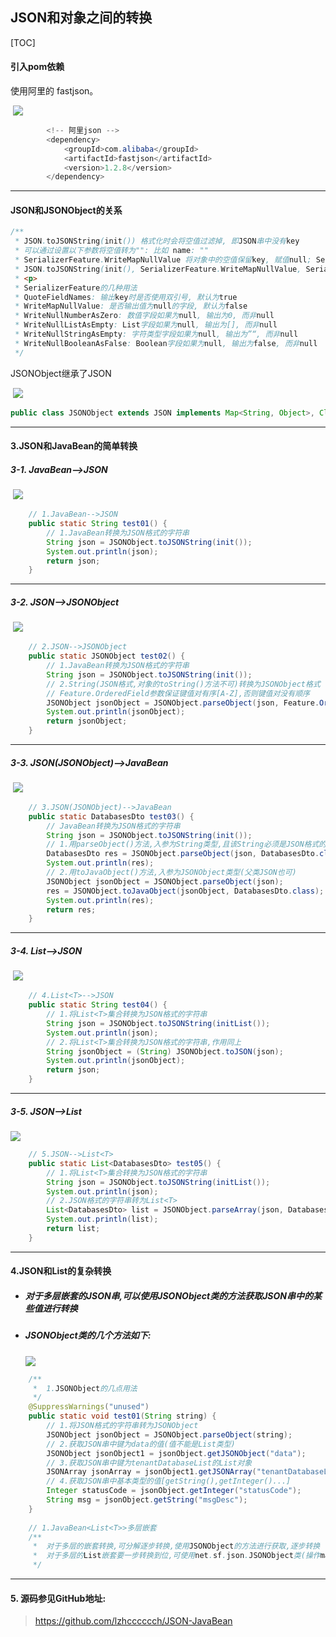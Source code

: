 ## 						JSON和对象之间的转换

[TOC]

#### 引入pom依赖

使用阿里的 fastjson。



​		![](pic/01阿里JSON依赖.png)

```java
		<!-- 阿里json -->
		<dependency>
			<groupId>com.alibaba</groupId>
			<artifactId>fastjson</artifactId>
			<version>1.2.8</version>
		</dependency>
```

---

#### JSON和JSONObject的关系

~~~java
/**
 * JSON.toJSONString(init()) 格式化时会将空值过滤掉, 即JSON串中没有key
 * 可以通过设置以下参数将空值转为"": 比如 name: ""
 * SerializerFeature.WriteMapNullValue 将对象中的空值保留key, 赋值null; SerializerFeature.WriteNullStringAsEmpty 将null转为""
 * JSON.toJSONString(init(), SerializerFeature.WriteMapNullValue, SerializerFeature.WriteNullStringAsEmpty)
 * <p>
 * SerializerFeature的几种用法
 * QuoteFieldNames: 输出key时是否使用双引号, 默认为true
 * WriteMapNullValue: 是否输出值为null的字段, 默认为false
 * WriteNullNumberAsZero: 数值字段如果为null, 输出为0, 而非null
 * WriteNullListAsEmpty: List字段如果为null, 输出为[], 而非null
 * WriteNullStringAsEmpty: 字符类型字段如果为null, 输出为”“, 而非null
 * WriteNullBooleanAsFalse: Boolean字段如果为null, 输出为false, 而非null
 */
~~~

JSONObject继承了JSON

​		![](pic/02JSONObject继承JSON.png)

~~~java
public class JSONObject extends JSON implements Map<String, Object>, Cloneable, Serializable, InvocationHandler {}
~~~

---

####  3.JSON和JavaBean的简单转换

##### 	3-1. JavaBean-->JSON

​	![](pic/03JavaBean-JSON.png)

``` java
	// 1.JavaBean-->JSON
	public static String test01() {
		// 1.JavaBean转换为JSON格式的字符串
		String json = JSONObject.toJSONString(init());
		System.out.println(json);
		return json;
	}
```

---

##### 	3-2. JSON-->JSONObject

​	![](pic/04JSON-JSONObject.png)

``` java
	// 2.JSON-->JSONObject
	public static JSONObject test02() {
		// 1.JavaBean转换为JSON格式的字符串
		String json = JSONObject.toJSONString(init());
		// 2.String(JSON格式,对象的toString()方法不可)转换为JSONObject格式
		// Feature.OrderedField参数保证键值对有序[A-Z],否则键值对没有顺序
		JSONObject jsonObject = JSONObject.parseObject(json, Feature.OrderedField);
		System.out.println(jsonObject);
		return jsonObject;
	}
```

---

##### 	3-3. JSON(JSONObject)-->JavaBean

​	![](pic/05JSON(JSONObject)-JavaBean.png)

```java
	// 3.JSON(JSONObject)-->JavaBean
	public static DatabasesDto test03() {
		// JavaBean转换为JSON格式的字符串
		String json = JSONObject.toJSONString(init());
		// 1.用parseObject()方法,入参为String类型,且该String必须是JSON格式的(键值对,对象的toString()方法不能直接转)
		DatabasesDto res = JSONObject.parseObject(json, DatabasesDto.class);
		System.out.println(res);
		// 2.用toJavaObject()方法,入参为JSONObject类型(父类JSON也可)
		JSONObject jsonObject = JSONObject.parseObject(json);
		res = JSONObject.toJavaObject(jsonObject, DatabasesDto.class);
		System.out.println(res);
		return res;
	}
```

---

##### 	3-4. List<T>-->JSON

​	![](pic/06List-JSON.png)

```java
	// 4.List<T>-->JSON
	public static String test04() {
		// 1.将List<T>集合转换为JSON格式的字符串
		String json = JSONObject.toJSONString(initList());
		System.out.println(json);
		// 2.将List<T>集合转换为JSON格式的字符串,作用同上
		String jsonObject = (String) JSONObject.toJSON(json);
		System.out.println(jsonObject);
		return json;
	}
```

---

##### 	3-5. JSON-->List<T>

![](pic/07JSON-List.png)

```java
	// 5.JSON-->List<T>
	public static List<DatabasesDto> test05() {
		// 1.将List<T>集合转换为JSON格式的字符串
		String json = JSONObject.toJSONString(initList());
		System.out.println(json);
		// 2.JSON格式的字符串转为List<T>
		List<DatabasesDto> list = JSONObject.parseArray(json, DatabasesDto.class);
		System.out.println(list);
		return list;
	}
```

---

#### 4.JSON和List<T>的复杂转换

* ##### 对于多层嵌套的JSON串,可以使用JSONObject类的方法获取JSON串中的某些值进行转换

* ##### JSONObject类的几个方法如下:

  ![](pic/10JSONObject用法.png)

```java
	/**
	 * 	1.JSONObject的几点用法
	 */
	@SuppressWarnings("unused")
	public static void test01(String string) {
		// 1.将JSON格式的字符串转为JSONObject
		JSONObject jsonObject = JSONObject.parseObject(string);
		// 2.获取JSON串中键为data的值(值不能是List类型)
		JSONObject jsonObject1 = jsonObject.getJSONObject("data");
		// 3.获取JSON串中键为tenantDatabaseList的List对象
		JSONArray jsonArray = jsonObject1.getJSONArray("tenantDatabaseList");
		// 4.获取JSON串中基本类型的值[getString(),getInteger()...]
		Integer statusCode = jsonObject.getInteger("statusCode");
		String msg = jsonObject.getString("msgDesc");
	}
	
	// 1.JavaBean<List<T>>多层嵌套
	/**
	 * 	对于多层的嵌套转换,可分解逐步转换,使用JSONObject的方法进行获取,逐步转换
	 * 	对于多层的List嵌套要一步转换到位,可使用net.sf.json.JSONObject类(操作map)
	 */
```

---

#### 5. 源码参见GitHub地址:

> https://github.com/lzhcccccch/JSON-JavaBean


